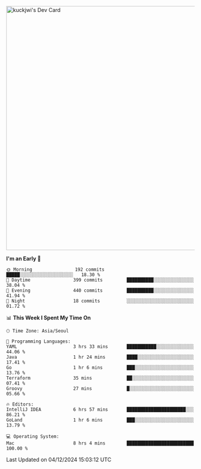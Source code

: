<a href="https://app.daily.dev/kuckhwancho"><img src="https://api.daily.dev/devcards/v2/efef39c8028947428b3c0b486b9cd9b6.png?r=iz2&type=wide" width="652" alt="kuckjwi's Dev Card"/></a>

<!--START_SECTION:waka-->
**I'm an Early 🐤** 

```text
🌞 Morning                192 commits         █████░░░░░░░░░░░░░░░░░░░░   18.30 % 
🌆 Daytime                399 commits         ██████████░░░░░░░░░░░░░░░   38.04 % 
🌃 Evening                440 commits         ██████████░░░░░░░░░░░░░░░   41.94 % 
🌙 Night                  18 commits          ░░░░░░░░░░░░░░░░░░░░░░░░░   01.72 % 
```


📊 **This Week I Spent My Time On** 

```text
🕑︎ Time Zone: Asia/Seoul

💬 Programming Languages: 
YAML                     3 hrs 33 mins       ███████████░░░░░░░░░░░░░░   44.06 % 
Java                     1 hr 24 mins        ████░░░░░░░░░░░░░░░░░░░░░   17.41 % 
Go                       1 hr 6 mins         ███░░░░░░░░░░░░░░░░░░░░░░   13.76 % 
Terraform                35 mins             ██░░░░░░░░░░░░░░░░░░░░░░░   07.41 % 
Groovy                   27 mins             █░░░░░░░░░░░░░░░░░░░░░░░░   05.66 % 

🔥 Editors: 
IntelliJ IDEA            6 hrs 57 mins       ██████████████████████░░░   86.21 % 
GoLand                   1 hr 6 mins         ███░░░░░░░░░░░░░░░░░░░░░░   13.79 % 

💻 Operating System: 
Mac                      8 hrs 4 mins        █████████████████████████   100.00 % 
```


 Last Updated on 04/12/2024 15:03:12 UTC
<!--END_SECTION:waka-->
